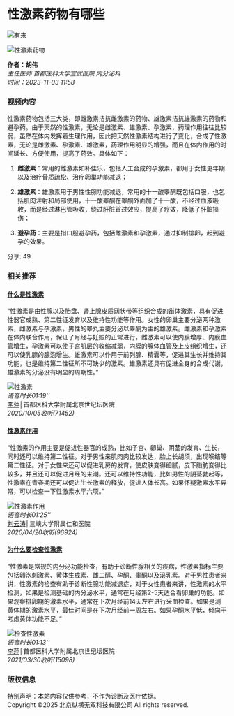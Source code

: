 # 性激素药物有哪些

![有来](//static.youlai.cn/images/youlai/logo_yl.png)

![性激素药物](https://file.youlai.cn/cnkfile1/M02/77/6E/802F4504D363E4A4A5629FB4EBE9776E.jpg)

**作者：胡伟**  
*主任医师   首都医科大学宣武医院 内分泌科*  
*时间：2023-11-03 11:58*

### 视频内容

性激素药物包括三大类，即雌激素拮抗雌激素的药物、雄激素拮抗雄激素的药物和避孕药。由于天然的性激素，无论是雌激素、雄激素、孕激素，药理作用往往比较弱，虽然在体内发挥着生理作用，因此把天然性激素结构进行了变化，合成了性激素，无论是雌激素、孕激素、雄激素，药理作用明显的增强，而且在体内作用的时间延长、方便使用，提高了药效。具体如下：

1. **雌激素**：常用的雌激素如补佳乐，包括人工合成的孕激素，都用于女性更年期以及治疗骨质疏松、治疗卵巢功能减退；
   
2. **雄激素**：雄激素用于男性性腺功能减退，常用的十一酸睾酮既包括口服，也包括肌肉注射和局部使用，十一酸睾酮在睾酮外面加了十一酸，不经过血液吸收，而是经过淋巴管吸收，绕过肝脏首过效应，提高了疗效，降低了肝脏损伤；
   
3. **避孕药**：主要是指口服避孕药，包括雌激素和孕激素，通过抑制排卵，起到避孕的效果。

分享: 49

### 相关推荐

#### [什么是性激素](//www.youlai.cn/ask/B0A620Mu50q.html)

“性激素是由性腺以及胎盘、肾上腺皮质网状带等组织合成的甾体激素，具有促进性器官成熟、第二性征发育以及维持性功能等作用。女性的卵巢主要分泌两种激素，雌激素与孕激素，男性的睾丸主要分泌以睾酮为主的雄激素。雌激素和孕激素在体内联合作用，保证了月经与妊娠的正常进行，雌激素可以使内膜增厚、内膜血管增生，孕激素可以使子宫肌层的收缩减弱，内膜的腺体血管及上皮组织增生，还可以使乳腺的腺泡增生。雄激素可以作用于前列腺、精囊等，促进其生长并维持其功能，也是维持第二性征所不可缺少的激素。雄激素还具有促进全身的合成代谢，雄激素的分泌没有明显的周期性。”

![性激素](//file.youlai.cn/cnkfile1/M02/DC/5D/6D32E65D98DC16E283813A1EDA50DC5D.jpg)  
*语音时长01:19''*  
[李萍](//www.youlai.cn/yyk/docindex/376005/)│首都医科大学附属北京世纪坛医院  
*2020/10/05收听(71452)*

#### [性激素作用](//www.youlai.cn/ask/98A1FDMmttt.html)

“性激素的作用主要是促进性器官的成熟，比如子宫、卵巢、阴茎的发育、生长，同时还可以维持第二性征。对于男性来肌肉肉比较发达，脸上长胡须，出现喉结等第二性征。对于女性来还可以促进乳房的发育，使皮肤变得细腻，皮下脂肪变得比较多，并且还可以促进月经的来潮。还可以维持性功能，比如男性的阴茎勃起等，性激素在青春期还可以促进生长激素的释放，促进人体长高。如果怀疑激素水平异常，可以检查一下性激素水平六项。”

![性激素作用](//file.youlai.cn/cnkfile1/M01/00/2D/oYYBAFs2BuaAC8A7AAAxbFaxi3A51.jpeg)  
*语音时长01:25''*  
[刘云涛](//www.youlai.cn/yyk/docindex/364277/)│三峡大学附属仁和医院  
*2020/04/20收听(96924)*

#### [为什么要检查性激素](//www.youlai.cn/ask/FA53F4MuTMg.html)

“性激素是常规的内分泌功能检查，有助于诊断性腺相关的疾病，性激素指标主要包括卵泡刺激素、黄体生成素、雌二醇、孕酮、睾酮以及泌乳素。对于男性患者来讲，性激素的检查有助于诊断性腺功能减退症，对于女性患者来讲，性激素的水平检测，如果是检测基础的内分泌水平，通常在月经第2-5天适合看卵巢的功能。如果观察排卵期的激素水平，通常在下次月经前14天左右进行采血检查。如果是测黄体期的激素水平，最佳时间是在下次月经前一周左右。如果孕酮水平低，倾向于考虑黄体功能不足。”

![检查性激素](//file.youlai.cn/cnkfile1/M02/DC/5D/6D32E65D98DC16E283813A1EDA50DC5D.jpg)  
*语音时长01:13''*  
[李萍](//www.youlai.cn/yyk/docindex/376005/)│首都医科大学附属北京世纪坛医院  
*2021/03/30收听(15098)*

### 版权信息

特别声明：本站内容仅供参考，不作为诊断及医疗依据。  
Copyright ©2025 北京纵横无双科技有限公司 All rights reserved.